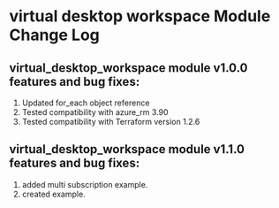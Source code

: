 # virtual desktop workspace Module Change Log

## virtual_desktop_workspace module v1.0.0 features and bug fixes:

1. Updated for_each object reference
2. Tested compatibility with azure_rm 3.90
3. Tested compatibility with Terraform version 1.2.6

## virtual_desktop_workspace module v1.1.0 features and bug fixes:

1. added multi subscription example.
1. created example.